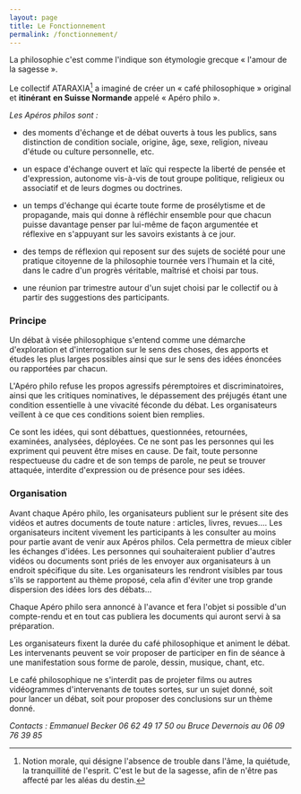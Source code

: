 ```yaml
---
layout: page
title: Le Fonctionnement
permalink: /fonctionnement/
---
```


<!-- ## Apéro philo en Suisse Normande -->

La philosophie c'est comme l'indique son étymologie grecque « l'amour de
la sagesse ».

Le collectif ATARAXIA[^1] a imaginé de créer un « café philosophique »
original et **itinérant** **en Suisse Normande** appelé « Apéro philo ».

*Les Apéros philos sont :*

-   des moments d'échange et de débat ouverts à tous les publics, sans
    distinction de condition sociale, origine, âge, sexe, religion,
    niveau d'étude ou culture personnelle, etc.

-   un espace d'échange ouvert et laïc qui respecte la liberté de pensée
    et d'expression, autonome vis-à-vis de tout groupe politique,
    religieux ou associatif et de leurs dogmes ou doctrines.

-   un temps d'échange qui écarte toute forme de prosélytisme et de
    propagande, mais qui donne à réfléchir ensemble pour que chacun
    puisse davantage penser par lui-même de façon argumentée et
    réflexive en s'appuyant sur les savoirs existants à ce jour.

-   des temps de réflexion qui reposent sur des sujets de société pour
    une pratique citoyenne de la philosophie tournée vers l'humain et la
    cité, dans le cadre d'un progrès véritable, maîtrisé et choisi par
    tous.

-   une réunion par trimestre autour d'un sujet choisi par le collectif
    ou à partir des suggestions des participants.

### Principe

Un débat à visée philosophique s'entend comme une démarche d'exploration
et d'interrogation sur le sens des choses, des apports et études les
plus larges possibles ainsi que sur le sens des idées énoncées ou
rapportées par chacun.

L'Apéro philo refuse les propos agressifs péremptoires et
discriminatoires, ainsi que les critiques nominatives, le dépassement
des préjugés étant une condition essentielle à une vivacité féconde du
débat. Les organisateurs veillent à ce que ces conditions soient bien
remplies.

Ce sont les idées, qui sont débattues, questionnées, retournées,
examinées, analysées, déployées. Ce ne sont pas les personnes qui les
expriment qui peuvent être mises en cause. De fait, toute personne
respectueuse du cadre et de son temps de parole, ne peut se trouver
attaquée, interdite d'expression ou de présence pour ses idées.

### Organisation

Avant chaque Apéro philo, les organisateurs publient sur le présent site
des vidéos et autres documents de toute nature : articles, livres,
revues\.... Les organisateurs incitent vivement les participants à les
consulter au moins pour partie avant de venir aux Apéros philos. Cela
permettra de mieux cibler les échanges d'idées. Les personnes qui
souhaiteraient publier d'autres vidéos ou documents sont priés de les
envoyer aux organisateurs à un endroit spécifique du site. Les
organisateurs les rendront visibles par tous s'ils se rapportent au
thème proposé, cela afin d'éviter une trop grande dispersion des idées
lors des débats\...

Chaque Apéro philo sera annoncé à l'avance et fera l'objet si possible
d'un compte-rendu et en tout cas publiera les documents qui auront servi
à sa préparation.

Les organisateurs fixent la durée du café philosophique et animent le
débat. Les intervenants peuvent se voir proposer de participer en fin de
séance à une manifestation sous forme de parole, dessin, musique, chant,
etc.

Le café philosophique ne s'interdit pas de projeter films ou autres
vidéogrammes d'intervenants de toutes sortes, sur un sujet donné, soit
pour lancer un débat, soit pour proposer des conclusions sur un thème
donné.

*Contacts : Emmanuel Becker 06 62 49 17 50 ou Bruce Devernois au 06 09
76 39 85*

[^1]: Notion morale, qui désigne l'absence de trouble dans l'âme, la
    quiétude, la tranquillité de l'esprit. C'est le but de la sagesse,
    afin de n'être pas affecté par les aléas du destin.

